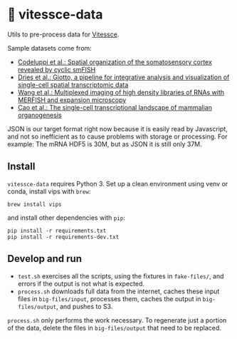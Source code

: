 # 🚄  vitessce-data

Utils to pre-process data for [Vitessce](http://github.com/hms-dbmi/vitessce/#readme).

Sample datasets come from:
- [Codeluppi et al.: Spatial organization of the somatosensory cortex revealed by cyclic smFISH ](http://linnarssonlab.org/osmFISH/availability/)
- [Dries et al.: Giotto, a pipeline for integrative analysis and visualization of single-cell spatial transcriptomic data](https://www.biorxiv.org/content/10.1101/701680v1)
- [Wang et al.: Multiplexed imaging of high density libraries of RNAs with MERFISH and expansion microscopy](https://www.biorxiv.org/content/10.1101/238899v1)
- [Cao et al.: The single-cell transcriptional landscape of mammalian organogenesis](https://mouse-organogenesis.cells.ucsc.edu)

JSON is our target format right now because it is easily read by Javascript,
and not so inefficient as to cause problems with storage or processing.
For example: The mRNA HDF5 is 30M, but as JSON it is still only 37M.

## Install

`vitessce-data` requires Python 3. Set up a clean environment using venv or conda,
install vips with `brew`:
```
brew install vips
```
and install other dependencies with `pip`:
```
pip install -r requirements.txt
pip install -r requirements-dev.txt
```

## Develop and run

- `test.sh` exercises all the scripts, using the fixtures in `fake-files/`,
and errors if the output is not what is expected.
- `process.sh` downloads full data from the internet, caches these input files in `big-files/input`,
processes them, caches the output in `big-files/output`, and pushes to S3.

`process.sh` only performs the work necessary. To regenerate just a portion of the data,
delete the files in `big-files/output` that need to be replaced.
